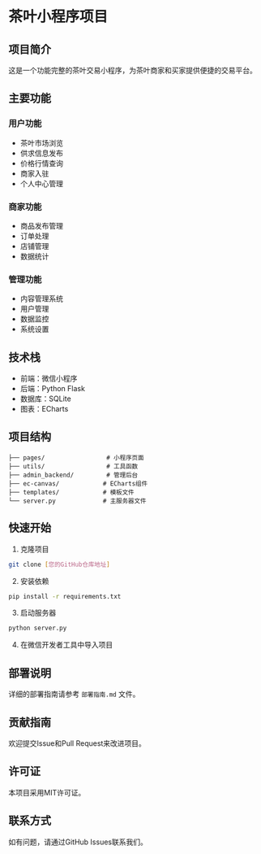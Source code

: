 # 茶叶小程序项目

## 项目简介

这是一个功能完整的茶叶交易小程序，为茶叶商家和买家提供便捷的交易平台。

## 主要功能

### 用户功能
- 茶叶市场浏览
- 供求信息发布
- 价格行情查询
- 商家入驻
- 个人中心管理

### 商家功能
- 商品发布管理
- 订单处理
- 店铺管理
- 数据统计

### 管理功能
- 内容管理系统
- 用户管理
- 数据监控
- 系统设置

## 技术栈

- 前端：微信小程序
- 后端：Python Flask
- 数据库：SQLite
- 图表：ECharts

## 项目结构

```
├── pages/                 # 小程序页面
├── utils/                 # 工具函数
├── admin_backend/         # 管理后台
├── ec-canvas/            # ECharts组件
├── templates/            # 模板文件
└── server.py             # 主服务器文件
```

## 快速开始

1. 克隆项目
```bash
git clone [您的GitHub仓库地址]
```

2. 安装依赖
```bash
pip install -r requirements.txt
```

3. 启动服务器
```bash
python server.py
```

4. 在微信开发者工具中导入项目

## 部署说明

详细的部署指南请参考 `部署指南.md` 文件。

## 贡献指南

欢迎提交Issue和Pull Request来改进项目。

## 许可证

本项目采用MIT许可证。

## 联系方式

如有问题，请通过GitHub Issues联系我们。 